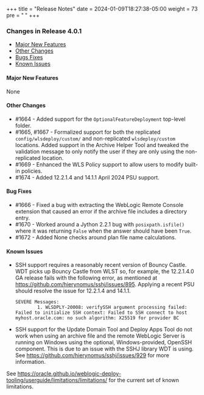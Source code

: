 +++
title = "Release Notes"
date = 2024-01-09T18:27:38-05:00
weight = 73
pre = "<b> </b>"
+++


### Changes in Release 4.0.1
- [Major New Features](#major-new-features)
- [Other Changes](#other-changes)
- [Bugs Fixes](#bug-fixes)
- [Known Issues](#known-issues)


#### Major New Features
None

#### Other Changes
- #1664 - Added support for the `OptionalFeatureDeployment` top-level folder.
- #1665, #1667 - Formalized support for both the replicated `config/wlsdeploy/custom/` and non-replicated 
          `wlsdeploy/custom` locations.  Added support in the Archive Helper Tool and tweaked the validation message
          to only notify the user if they are only using the non-replicated location.
- #1669 - Enhanced the WLS Policy support to allow users to modify built-in policies.
- #1674 - Added 12.2.1.4 and 14.1.1 April 2024 PSU support.

#### Bug Fixes
- #1666 - Fixed a bug with extracting the WebLogic Remote Console extension that caused an error if the archive file
          includes a directory entry.
- #1670 - Worked around a Jython 2.2.1 bug with `posixpath.isfile()` where it was returning `False` when the answer
          should have been `True`.
- #1672 - Added None checks around plan file name calculations.

#### Known Issues
- SSH support requires a reasonably recent version of Bouncy Castle.  WDT picks up Bouncy Castle from WLST so, for example,
  the 12.2.1.4.0 GA release fails with the following error, as mentioned at https://github.com/hierynomus/sshj/issues/895.
  Applying a recent PSU should resolve the issue for 12.2.1.4 and 14.1.1.

  ```shell
  SEVERE Messages:
          1. WLSDPLY-20008: verifySSH argument processing failed: Failed to initialize SSH context: Failed to SSH connect to host myhost.oracle.com: no such algorithm: X25519 for provider BC
  ```

- SSH support for the Update Domain Tool and Deploy Apps Tool do not work when using an archive file and the remote 
  WebLogic Server is running on Windows using the optional, Windows-provided, OpenSSH component.  This is due to an
  issue with the SSHJ library WDT is using.  See https://github.com/hierynomus/sshj/issues/929 for more information.

See https://oracle.github.io/weblogic-deploy-tooling/userguide/limitations/limitations/ for the current set of known limitations.

